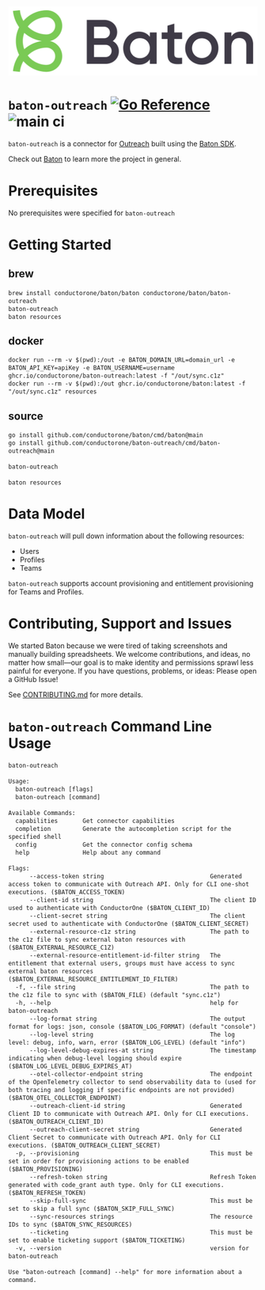 ![Baton Logo](./baton-logo.png)

# `baton-outreach` [![Go Reference](https://pkg.go.dev/badge/github.com/conductorone/baton-outreach.svg)](https://pkg.go.dev/github.com/conductorone/baton-outreach) ![main ci](https://github.com/conductorone/baton-outreach/actions/workflows/main.yaml/badge.svg)

`baton-outreach` is a connector for [Outreach](https://www.outreach.io/) built using the [Baton SDK](https://github.com/conductorone/baton-sdk).

Check out [Baton](https://github.com/conductorone/baton) to learn more the project in general.

# Prerequisites
No prerequisites were specified for `baton-outreach`

# Getting Started

## brew

```
brew install conductorone/baton/baton conductorone/baton/baton-outreach
baton-outreach
baton resources
```

## docker

```
docker run --rm -v $(pwd):/out -e BATON_DOMAIN_URL=domain_url -e BATON_API_KEY=apiKey -e BATON_USERNAME=username ghcr.io/conductorone/baton-outreach:latest -f "/out/sync.c1z"
docker run --rm -v $(pwd):/out ghcr.io/conductorone/baton:latest -f "/out/sync.c1z" resources
```

## source

```
go install github.com/conductorone/baton/cmd/baton@main
go install github.com/conductorone/baton-outreach/cmd/baton-outreach@main

baton-outreach

baton resources
```

# Data Model

`baton-outreach` will pull down information about the following resources:
- Users
- Profiles
- Teams

`baton-outreach` supports account provisioning and entitlement provisioning for Teams and Profiles.

# Contributing, Support and Issues

We started Baton because we were tired of taking screenshots and manually
building spreadsheets. We welcome contributions, and ideas, no matter how
small&mdash;our goal is to make identity and permissions sprawl less painful for
everyone. If you have questions, problems, or ideas: Please open a GitHub Issue!

See [CONTRIBUTING.md](https://github.com/ConductorOne/baton/blob/main/CONTRIBUTING.md) for more details.

# `baton-outreach` Command Line Usage

```
baton-outreach

Usage:
  baton-outreach [flags]
  baton-outreach [command]

Available Commands:
  capabilities       Get connector capabilities
  completion         Generate the autocompletion script for the specified shell
  config             Get the connector config schema
  help               Help about any command

Flags:
      --access-token string                              Generated access token to communicate with Outreach API. Only for CLI one-shot executions. ($BATON_ACCESS_TOKEN)
      --client-id string                                 The client ID used to authenticate with ConductorOne ($BATON_CLIENT_ID)
      --client-secret string                             The client secret used to authenticate with ConductorOne ($BATON_CLIENT_SECRET)
      --external-resource-c1z string                     The path to the c1z file to sync external baton resources with ($BATON_EXTERNAL_RESOURCE_C1Z)
      --external-resource-entitlement-id-filter string   The entitlement that external users, groups must have access to sync external baton resources ($BATON_EXTERNAL_RESOURCE_ENTITLEMENT_ID_FILTER)
  -f, --file string                                      The path to the c1z file to sync with ($BATON_FILE) (default "sync.c1z")
  -h, --help                                             help for baton-outreach
      --log-format string                                The output format for logs: json, console ($BATON_LOG_FORMAT) (default "console")
      --log-level string                                 The log level: debug, info, warn, error ($BATON_LOG_LEVEL) (default "info")
      --log-level-debug-expires-at string                The timestamp indicating when debug-level logging should expire ($BATON_LOG_LEVEL_DEBUG_EXPIRES_AT)
      --otel-collector-endpoint string                   The endpoint of the OpenTelemetry collector to send observability data to (used for both tracing and logging if specific endpoints are not provided) ($BATON_OTEL_COLLECTOR_ENDPOINT)
      --outreach-client-id string                        Generated Client ID to communicate with Outreach API. Only for CLI executions. ($BATON_OUTREACH_CLIENT_ID)
      --outreach-client-secret string                    Generated Client Secret to communicate with Outreach API. Only for CLI executions. ($BATON_OUTREACH_CLIENT_SECRET)
  -p, --provisioning                                     This must be set in order for provisioning actions to be enabled ($BATON_PROVISIONING)
      --refresh-token string                             Refresh Token generated with code_grant auth type. Only for CLI executions. ($BATON_REFRESH_TOKEN)
      --skip-full-sync                                   This must be set to skip a full sync ($BATON_SKIP_FULL_SYNC)
      --sync-resources strings                           The resource IDs to sync ($BATON_SYNC_RESOURCES)
      --ticketing                                        This must be set to enable ticketing support ($BATON_TICKETING)
  -v, --version                                          version for baton-outreach

Use "baton-outreach [command] --help" for more information about a command.
```
